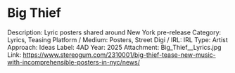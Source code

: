 # Big Thief

Description: Lyric posters shared around New York pre-release
Category: Lyrics, Teasing
Platform / Medium: Posters, Street
Digi / IRL: IRL
Type: Artist
Approach: Ideas
Label: 4AD
Year: 2025
Attachment: Big_Thief__Lyrics.jpg
Link: https://www.stereogum.com/2310001/big-thief-tease-new-music-with-incomprehensible-posters-in-nyc/news/